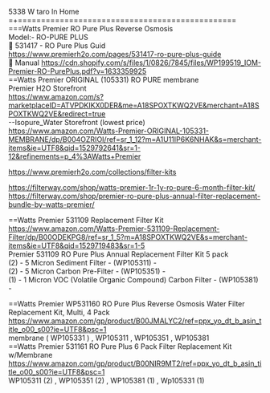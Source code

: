 

5338 W taro ln Home =+===============================================    
===Watts Premier RO Pure Plus Reverse Osmosis      
Model:- RO-PURE PLUS    
🔘 531417 - RO Pure Plus  Guid   
https://www.premierh2o.com/pages/531417-ro-pure-plus-guide     
🔘 Manual 
https://cdn.shopify.com/s/files/1/0826/7845/files/WP199519_IOM-Premier-RO-PurePlus.pdf?v=1633359925    
==Watts Premier ORIGINAL (105331) RO PURE membrane   
Premier H2O Storefront      
https://www.amazon.com/s?marketplaceID=ATVPDKIKX0DER&me=A18SPOXTKWQ2VE&merchant=A18SPOXTKWQ2VE&redirect=true   
--Isopure_Water Storefront   (lowest price)    
https://www.amazon.com/Watts-Premier-ORIGINAL-105331-MEMBRANE/dp/B004OZRIOI/ref=sr_1_12?m=A1U11IP6K6NHAK&s=merchant-items&ie=UTF8&qid=1529792641&sr=1-12&refinements=p_4%3AWatts+Premier

https://www.premierh2o.com/collections/filter-kits  

https://filterway.com/shop/watts-premier-1r-1y-ro-pure-6-month-filter-kit/   
https://filterway.com/shop/premier-ro-pure-plus-annual-filter-replacement-bundle-by-watts-premier/    


==Watts Premier 531109 Replacement Filter Kit   
https://www.amazon.com/Watts-Premier-531109-Replacement-Filter/dp/B00ODEKPG8/ref=sr_1_5?m=A18SPOXTKWQ2VE&s=merchant-items&ie=UTF8&qid=1529719483&sr=1-5   
Premier 531109 RO Pure Plus Annual Replacement Filter Kit  5 pack   
(2) - 5 Micron Sediment Filter - (WP105311) -   
(2) - 5 Micron Carbon Pre-Filter - (WP105351) -   
(1) - 1 Micron VOC (Volatile Organic Compound) Carbon Filter - (WP105381) -    

==Watts Premier WP531160 RO Pure Plus Reverse Osmosis Water Filter Replacement Kit, Multi, 4 Pack   
https://www.amazon.com/gp/product/B00JMALYC2/ref=ppx_yo_dt_b_asin_title_o00_s00?ie=UTF8&psc=1   
membrane (  WP105331  ) , WP105311 , WP105351 , WP105381   
==Watts Premier 531161 RO Pure Plus 6 Pack Filter Replacement Kit w/Membrane   
https://www.amazon.com/gp/product/B00NIR9MT2/ref=ppx_yo_dt_b_asin_title_o00_s00?ie=UTF8&psc=1   
WP105311 (2) , WP105351 (2) , WP105381 (1) , Wp105331 (1)   
